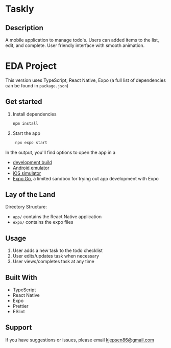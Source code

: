 # Taskly

## Description
A mobile application to manage todo's. Users can added items to the list, edit, and complete. User friendly interface with smooth animation. 

# EDA Project
This version uses TypeScript, React Native, Expo (a full list of dependencies can be found in `package.json`)

## Get started
1. Install dependencies

   ```bash
   npm install
   ```

2. Start the app

   ```bash
    npx expo start
   ```

In the output, you'll find options to open the app in a

- [development build](https://docs.expo.dev/develop/development-builds/introduction/)
- [Android emulator](https://docs.expo.dev/workflow/android-studio-emulator/)
- [iOS simulator](https://docs.expo.dev/workflow/ios-simulator/)
- [Expo Go](https://expo.dev/go), a limited sandbox for trying out app development with Expo

## Lay of the Land
Directory Structure:
- `app/` contains the React Native application
- `expo/` contains the expo files

## Usage
 1. User adds a new task to the todo checklist
 2. User edits/updates task when necessary
 3. User views/completes task at any time

 ## Built With
 - TypeScript
 - React Native
 - Expo
 - Prettier
 - ESlint

## Support
If you have suggestions or issues, please email kjepsen86@gmail.com